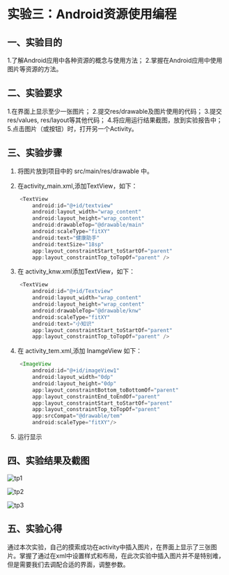 # 实验三：Android资源使用编程

## 一、实验目的

1.了解Android应用中各种资源的概念与使用方法；
2.掌握在Android应用中使用图片等资源的方法。

## 二、实验要求
1.在界面上显示至少一张图片；
2.提交res/drawable及图片使用的代码；
3.提交res/values, res/layout等其他代码；
4.将应用运行结果截图，放到实验报告中；
5.点击图片（或按钮）时，打开另一个Activity。

## 三、实验步骤

1. 将图片放到项目中的 src/main/res/drawable 中。

2. 在activity_main.xml,添加TextView，如下：

``` java
    <TextView
        android:id="@+id/textview"
        android:layout_width="wrap_content"
        android:layout_height="wrap_content"
        android:drawableTop="@drawable/main"
        android:scaleType="fitXY"
        android:text="健康助手"
        android:textSize="18sp"
        app:layout_constraintStart_toStartOf="parent"
        app:layout_constraintTop_toTopOf="parent" />
```

3. 在 activity_knw.xml添加TextView，如下：

``` java
    <TextView
        android:id="@+id/Textview"
        android:layout_width="wrap_content"
        android:layout_height="wrap_content"
        android:drawableTop="@drawable/knw"
        android:scaleType="fitXY"
        android:text="小知识"
        app:layout_constraintStart_toStartOf="parent"
        app:layout_constraintTop_toTopOf="parent" />
```

4. 在 activity_tem.xml,添加 InamgeView 如下：

``` java
    <ImageView
        android:id="@+id/imageView1"
        android:layout_width="0dp"
        android:layout_height="0dp"
        app:layout_constraintBottom_toBottomOf="parent"
        app:layout_constraintEnd_toEndOf="parent"
        app:layout_constraintStart_toStartOf="parent"
        app:layout_constraintTop_toTopOf="parent"
        app:srcCompat="@drawable/tem"
        android:scaleType="fitXY"/>
```

5. 运行显示

## 四、实验结果及截图

![tp1](https://github.com/Jamielxl/android-labs-2020/blob/master/students/sec1814080911133/lab3_1.png)


![tp2](hhttps://github.com/Jamielxl/android-labs-2020/blob/master/students/sec1814080911133/lab3_2.png)


![tp3](https://github.com/Jamielxl/android-labs-2020/blob/master/students/sec1814080911133/lab3_3.png)

## 五、实验心得
​       通过本次实验，自己的摸索成功在activity中插入图片，在界面上显示了三张图片。掌握了通过在xml中设置样式和布局，在此次实验中插入图片并不是特别难，但是需要我们去调配合适的界面，调整参数。